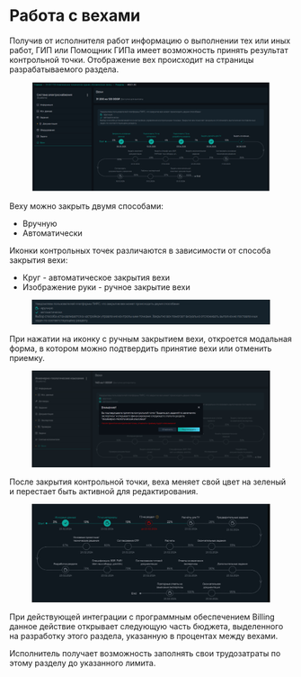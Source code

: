 # Работа с вехами

Получив от исполнителя работ информацию о выполнении тех или иных работ, ГИП или Помощник ГИПа имеет возможность принять результат контрольной точки. Отображение вех происходит на страницы разрабатываемого раздела.

<figure><img src="../../gitbook/assets/Вехи 1 (1).png" alt=""><figcaption></figcaption></figure>

Веху можно закрыть двумя способами:

* Вручную
* Автоматически

Иконки контрольных точек различаются в зависимости от способа закрытия вехи:

* Круг - автоматическое закрытия вехи
* Изображение руки - ручное закрытие вехи

<figure><img src="../../gitbook/assets/Вехи 2 (1).png" alt=""><figcaption></figcaption></figure>

При нажатии на иконку с ручным закрытием вехи, откроется модальная форма, в котором можно подтвердить принятие вехи или отменить приемку.

<figure><img src="../../gitbook/assets/image (1893).png" alt=""><figcaption></figcaption></figure>

После закрытия контрольной точки, веха меняет свой цвет на зеленый и перестает быть активной для редактирования.&#x20;

<figure><img src="../../gitbook/assets/Вехи 3.png" alt=""><figcaption></figcaption></figure>

При действующей интеграции с программным обеспечением Billing данное действие открывает следующую часть бюджета, выделенного на разработку этого раздела, указанную в процентах между вехами.&#x20;

Исполнитель получает возможность заполнять свои трудозатраты по этому разделу до указанного лимита.&#x20;

